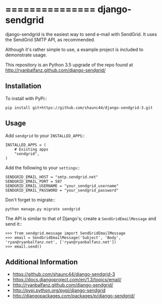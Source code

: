 ===============
django-sendgrid
===============

django-sendgrid is the easiest way to send e-mail with SendGrid. It uses the SendGrid SMTP API, as recommended.

Although it's rather simple to use, a example project is included to demonstrate usage.

This repository is an Python 3.5 upgrade of the repo found at http://ryanbalfanz.github.com/django-sendgrid/


Installation
------------

To install with PyPi::

	pip install git+https://github.com/shaunc44/django-sendgrid-3.git


Usage
-----

Add ``sendgrid`` to your ``INSTALLED_APPS``::

	INSTALLED_APPS = (
		# Existing apps
		"sendgrid",
	)

Add the following to your ``settings``::

	SENDGRID_EMAIL_HOST = "smtp.sendgrid.net"
	SENDGRID_EMAIL_PORT = 587
	SENDGRID_EMAIL_USERNAME = "your_sendgrid_username"
	SENDGRID_EMAIL_PASSWORD = "your_sendgrid_password"

Don't forget to migrate::

	python manage.py migrate sendgrid

The API is similar to that of Django's; create a ``SendGridEmailMessage`` and send it::

	>>> from sendgrid.message import SendGridEmailMessage
	>>> email = SendGridEmailMessage('Subject', 'Body', 'ryan@ryanbalfanz.net', ['ryan@ryanbalfanz.net'])
	>>> email.send()


Additional Information
----------------------

 - https://github.com/shaunc44/django-sendgrid-3
 - https://docs.djangoproject.com/en/1.3/topics/email/
 - http://ryanbalfanz.github.com/django-sendgrid/
 - http://pypi.python.org/pypi/django-sendgrid
 - http://djangopackages.com/packages/p/django-sendgrid/

